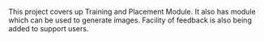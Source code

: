 This project covers up Training and Placement Module. It also has module which can be used to generate images. Facility of feedback is also being added to support users.